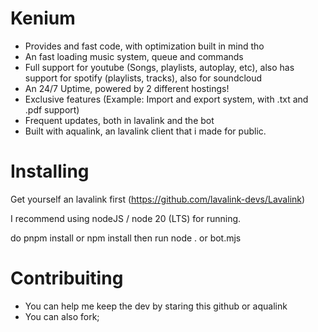 # Kenium

- Provides and fast code, with optimization built in mind tho
- An fast loading music system, queue and commands
- Full support for youtube (Songs, playlists, autoplay, etc), also has support for spotify (playlists, tracks), also for soundcloud
- An 24/7 Uptime, powered by 2 different hostings!
- Exclusive features (Example: Import and export system, with .txt and .pdf support)
- Frequent updates, both in lavalink and the bot
- Built with aqualink, an lavalink client that i made for public.

# Installing
Get yourself an lavalink first  (https://github.com/lavalink-devs/Lavalink)

I recommend using nodeJS / node 20 (LTS) for running.

do pnpm install or npm install then run node . or bot.mjs

# Contribuiting

- You can help me keep the dev by staring this github or aqualink
- You can also fork;
